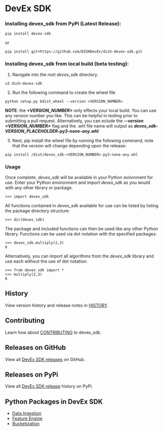 # DevEx SDK

### __Installing devex_sdk__ from PyPi (Latest Release):
```console
pip install devex-sdk
```
or
```console
pip install git+https://github.com/DISHDevEx/dish-devex-sdk.git
```

### __Installing devex_sdk__ from local build (beta testing):
1. Navigate into the root _devex_sdk_ directory.
```console
cd dish-devex-sdk
```
2. Run the following command to create the wheel file
 
```console
python setup.py bdist_wheel --version <VERSION_NUMBER>
```
**NOTE**: the ***<VERSION_NUMBER>*** only effects your local build.  You can use any version number you like.  This can be helpful in testing prior to submitting a pull request.  Alternatively, you can eclude the ***--version <VERSION_NUMBER>*** flag and the .whl file name will output as ***devex_sdk-_VERSION_PLACEHOLDER_-py3-none-any.whl***

3. Next, pip install the wheel file by running the following command, note that the _version_ will change depending upon the release:
```console
pip install /dist/devex_sdk-<VERSION_NUMBER>-py3-none-any.whl
```
### __Usage__

Once complete, _devex_sdk_ will be available in your Python evironment for use.  Enter your Python environment and import _devex_sdk_ as you would with any other library or package.
```console
>>> import devex_sdk
```
All functions contained in _devex_sdk_ available for use can be listed by listing the package directory structure:
```console
>>> dir(devex_sdk)
```
The package and included functions can then be used like any other Python library.  Functions can be used via dot notation with the specified packages:
```conscole
>>> devex_sdk.multiply(2,3)
6
```
Alternatively, you can import all algorithms from the _devex_sdk_ library and use each without the use of dot notation:
```console
>>> from devex_sdk import *
>>> multiply(2,3)
6
```

## __History__
View version history and release notes in [HISTORY](https://github.com/DISHDevEx/dish-devex-sdk/blob/main/HISTORY.md). 

## __Contributing__
Learn how about [CONTRIBUTING](https://github.com/DISHDevEx/dish-devex-sdk/blob/main/CONTRIBUTING.md) to devex_sdk.

## __Releases on GitHub__
View all [DevEx SDK releases](https://github.com/DISHDevEx/dish-devex-sdk/releases) on GitHub.

## __Releases on PyPi__
View all [DevEx SDK release](https://pypi.org/project/devex-sdk/#history) history on PyPi.


## Python Packages in DevEx SDK
- [Data Ingestion](https://github.com/DISHDevEx/dish-devex-sdk/tree/main/devex_sdk/data_ingestion)
- [Feature Engine](https://github.com/DISHDevEx/dish-devex-sdk/tree/main/devex_sdk/feature_engine)
- [Bucketization](https://github.com/DISHDevEx/dish-devex-sdk/tree/main/devex_sdk/bucketization)
